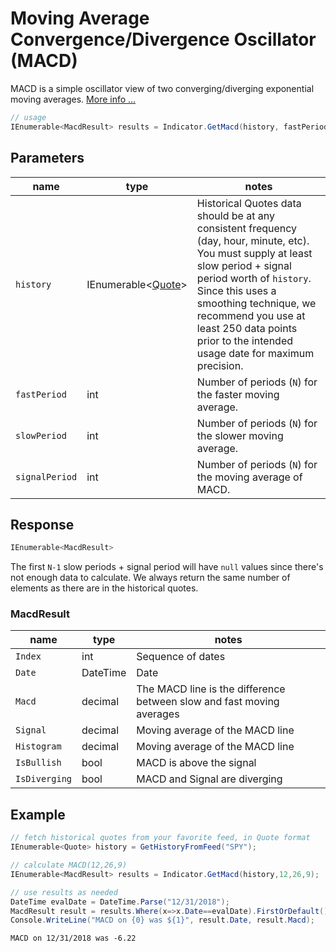 ﻿# Moving Average Convergence/Divergence Oscillator (MACD)

MACD is a simple oscillator view of two converging/diverging exponential moving averages.
[More info ...](https://school.stockcharts.com/doku.php?id=technical_indicators:moving_average_convergence_divergence_macd)

``` C#
// usage
IEnumerable<MacdResult> results = Indicator.GetMacd(history, fastPeriod, slowPeriod, signalPeriod);  
```

## Parameters

| name | type | notes
| -- |-- |--
| `history` | IEnumerable\<[Quote](../GUIDE.md#Quote)\> | Historical Quotes data should be at any consistent frequency (day, hour, minute, etc).  You must supply at least slow period + signal period worth of `history`.  Since this uses a smoothing technique, we recommend you use at least 250 data points prior to the intended usage date for maximum precision.
| `fastPeriod` | int | Number of periods (`N`) for the faster moving average.
| `slowPeriod` | int | Number of periods (`N`) for the slower moving average.
| `signalPeriod` | int | Number of periods (`N`) for the moving average of MACD.

## Response

``` C#
IEnumerable<MacdResult>
```

The first `N-1` slow periods + signal period will have `null` values since there's not enough data to calculate.  We always return the same number of elements as there are in the historical quotes.

### MacdResult

| name | type | notes
| -- |-- |--
| `Index` | int | Sequence of dates
| `Date` | DateTime | Date
| `Macd` | decimal | The MACD line is the difference between slow and fast moving averages
| `Signal` | decimal | Moving average of the MACD line
| `Histogram` | decimal | Moving average of the MACD line
| `IsBullish` | bool | MACD is above the signal
| `IsDiverging` | bool | MACD and Signal are diverging

## Example

``` C#
// fetch historical quotes from your favorite feed, in Quote format
IEnumerable<Quote> history = GetHistoryFromFeed("SPY");

// calculate MACD(12,26,9)
IEnumerable<MacdResult> results = Indicator.GetMacd(history,12,26,9);

// use results as needed
DateTime evalDate = DateTime.Parse("12/31/2018");
MacdResult result = results.Where(x=>x.Date==evalDate).FirstOrDefault();
Console.WriteLine("MACD on {0} was ${1}", result.Date, result.Macd);
```

``` text
MACD on 12/31/2018 was -6.22
```
